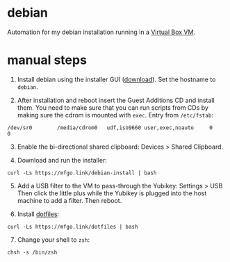 # debian

Automation for my debian installation running in a
[Virtual Box VM](https://www.virtualbox.org).

# manual steps

1. Install debian using the installer GUI
([download](https://www.debian.org/distrib/netinst#smallcd)). Set the hostname
to `debian`.

2. After installation and reboot insert the Guest Additions CD and install
them. You need to make sure that you can run scripts from CDs by making sure
the cdrom is mounted with `exec`. Entry from `/etc/fstab`:

```
/dev/sr0        /media/cdrom0   udf,iso9660 user,exec,noauto     0       0
```

3. Enable the bi-directional shared clipboard: Devices > Shared Clipboard.

4. Download and run the installer:

```shell
curl -Ls https://mfgo.link/debian-install | bash
```

5. Add a USB filter to the VM to pass-through the Yubikey: Settings > USB
Then click the little plus while the Yubikey is plugged into the host machine
to add a filter. Then reboot.

6. Install [dotfiles](https://github.com/mfinelli/dotfiles):

```shell
curl -Ls https://mfgo.link/dotfiles | bash
```

7. Change your shell to `zsh`:

```shell
chsh -s /bin/zsh
```
